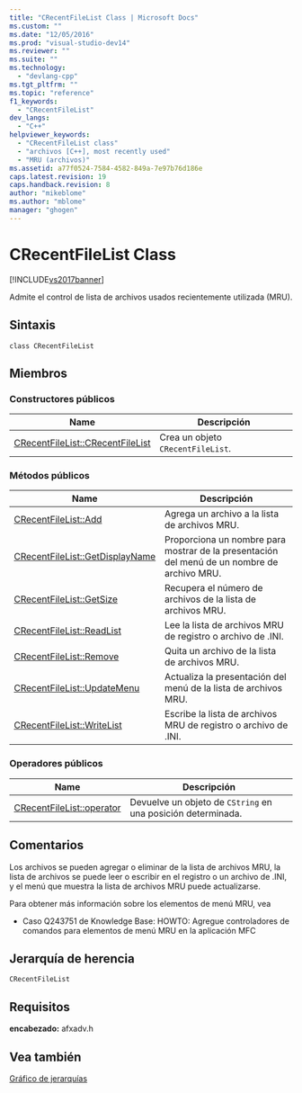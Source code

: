 ```yaml
---
title: "CRecentFileList Class | Microsoft Docs"
ms.custom: ""
ms.date: "12/05/2016"
ms.prod: "visual-studio-dev14"
ms.reviewer: ""
ms.suite: ""
ms.technology: 
  - "devlang-cpp"
ms.tgt_pltfrm: ""
ms.topic: "reference"
f1_keywords: 
  - "CRecentFileList"
dev_langs: 
  - "C++"
helpviewer_keywords: 
  - "CRecentFileList class"
  - "archivos [C++], most recently used"
  - "MRU (archivos)"
ms.assetid: a77f0524-7584-4582-849a-7e97b76d186e
caps.latest.revision: 19
caps.handback.revision: 8
author: "mikeblome"
ms.author: "mblome"
manager: "ghogen"
---
```

# CRecentFileList Class
[!INCLUDE[vs2017banner](../../assembler/inline/includes/vs2017banner.md)]

Admite el control de lista de archivos usados recientemente utilizada \(MRU\).  
  
## Sintaxis  
  
```  
class CRecentFileList  
```  
  
## Miembros  
  
### Constructores públicos  
  
|Name|Descripción|  
|----------|-----------------|  
|[CRecentFileList::CRecentFileList](../Topic/CRecentFileList::CRecentFileList.md)|Crea un objeto `CRecentFileList`.|  
  
### Métodos públicos  
  
|Name|Descripción|  
|----------|-----------------|  
|[CRecentFileList::Add](../Topic/CRecentFileList::Add.md)|Agrega un archivo a la lista de archivos MRU.|  
|[CRecentFileList::GetDisplayName](../Topic/CRecentFileList::GetDisplayName.md)|Proporciona un nombre para mostrar de la presentación del menú de un nombre de archivo MRU.|  
|[CRecentFileList::GetSize](../Topic/CRecentFileList::GetSize.md)|Recupera el número de archivos de la lista de archivos MRU.|  
|[CRecentFileList::ReadList](../Topic/CRecentFileList::ReadList.md)|Lee la lista de archivos MRU de registro o archivo de .INI.|  
|[CRecentFileList::Remove](../Topic/CRecentFileList::Remove.md)|Quita un archivo de la lista de archivos MRU.|  
|[CRecentFileList::UpdateMenu](../Topic/CRecentFileList::UpdateMenu.md)|Actualiza la presentación del menú de la lista de archivos MRU.|  
|[CRecentFileList::WriteList](../Topic/CRecentFileList::WriteList.md)|Escribe la lista de archivos MRU de registro o archivo de .INI.|  
  
### Operadores públicos  
  
|Name|Descripción|  
|----------|-----------------|  
|[CRecentFileList::operator](../Topic/CRecentFileList::operator.md)|Devuelve un objeto de `CString` en una posición determinada.|  
  
## Comentarios  
 Los archivos se pueden agregar o eliminar de la lista de archivos MRU, la lista de archivos se puede leer o escribir en el registro o un archivo de .INI, y el menú que muestra la lista de archivos MRU puede actualizarse.  
  
 Para obtener más información sobre los elementos de menú MRU, vea  
  
-   Caso Q243751 de Knowledge Base: HOWTO: Agregue controladores de comandos para elementos de menú MRU en la aplicación MFC  
  
## Jerarquía de herencia  
 `CRecentFileList`  
  
## Requisitos  
 **encabezado:** afxadv.h  
  
## Vea también  
 [Gráfico de jerarquías](../../mfc/hierarchy-chart.md)